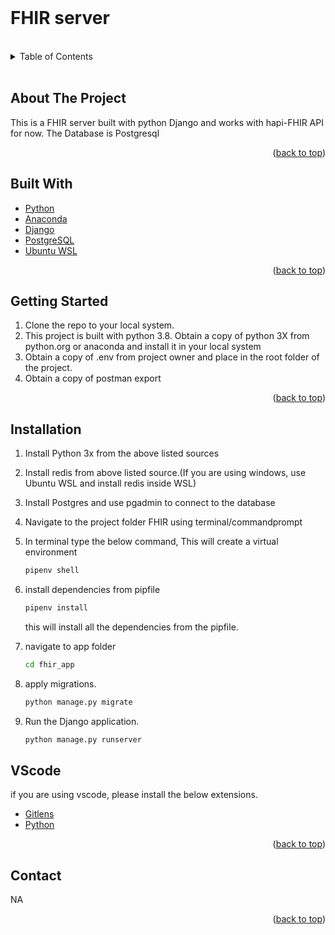 <div id="top"></div>
<br />
<div align="">
  <h1 align="">FHIR server</h1>
  <p align="">
    

  </p>
</div>
 <br />
<details>
  <summary>Table of Contents</summary>
  <ol>
    <li>
      <a href="#about-the-project">About The Project</a>
      <ul>
        <li><a href="#built-with">Built With</a></li>
      </ul>
    </li>
    <li>
      <a href="#getting-started">Getting Started</a>
      <ul>
        <li><a href="#installation">Installation</a></li>
      </ul>
    </li>
    <li><a href="#usage">Usage</a></li>
    <li><a href="#vscode">VScode extensions</a></li>
    <li><a href="#contact">Contact</a></li>
  </ol>
</details>

 <br />
 
## About The Project
This is a FHIR server built with python Django and works with hapi-FHIR API for now.
The Database is Postgresql
<p align="right">(<a href="#top">back to top</a>)</p>

## Built With

* [Python](https://www.python.org/)
* [Anaconda](https://www.anaconda.com/)
* [Django](https://docs.djangoproject.com)
* [PostgreSQL](https://www.postgresql.org/)
* [Ubuntu WSL](https://ubuntu.com/wsl)

<p align="right">(<a href="#top">back to top</a>)</p>


## Getting Started

1. Clone the repo to your local system.
2. This project is built with python 3.8. Obtain a copy of python 3X from python.org or     anaconda and install it in your local system
3. Obtain a copy of .env from project owner and place in the root folder of the project.
4. Obtain a copy of postman export

<p align="right">(<a href="#top">back to top</a>)</p>

## Installation

1. Install Python 3x from the above listed sources
2. Install redis from above listed source.(If you are using windows, use Ubuntu WSL and install redis inside WSL)
    
3. Install Postgres and use pgadmin to connect to the database
5. Navigate to the project folder FHIR using terminal/commandprompt
6. In terminal type the below command, This will create a virtual environment
      ```sh
      pipenv shell
      ```
7. install dependencies from pipfile
    ```sh
    pipenv install
    ```
    this will install all the dependencies from the pipfile. 
8. navigate to app folder
    ```sh
    cd fhir_app
    ```
9. apply migrations. 
    ```sh
    python manage.py migrate
    ```
10. Run the Django application.
    ```sh
    python manage.py runserver
    ```

## VScode
if you are using vscode, please install the below extensions.

* [Gitlens](https://gitlens.amod.io/)
* [Python](https://marketplace.visualstudio.com/items?itemName=ms-python.python)

<p align="right">(<a href="#top">back to top</a>)</p>

## Contact
NA
<p align="right">(<a href="#top">back to top</a>)</p>
